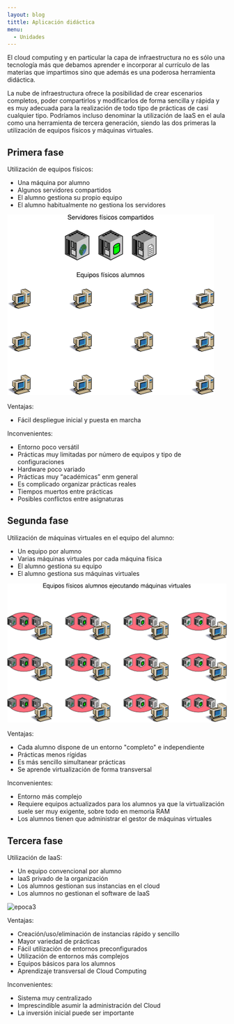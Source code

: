 ```yaml
---
layout: blog
tittle: Aplicación didáctica
menu:
  - Unidades
---
```


El cloud computing y en particular la capa de infraestructura no es sólo una
tecnología más que debamos aprender e incorporar al currículo de las materias
que impartimos sino que además es una poderosa herramienta didáctica.

La nube de infraestructura ofrece la posibilidad de crear escenarios completos,
poder compartirlos y modificarlos de forma sencilla y rápida y es muy adecuada
para la realización de todo tipo de prácticas de casi cualquier tipo. Podríamos
incluso denominar la utilización de IaaS en el aula como una herramienta de
tercera generación, siendo las dos primeras la utilización de equipos físicos y
máquinas virtuales.

## Primera fase

Utilización de equipos físicos:

* Una máquina por alumno
* Algunos servidores compartidos
* El alumno gestiona su propio equipo
* El alumno habitualmente no gestiona los servidores


![epoca1](img/epoca1.png)


Ventajas:

* Fácil despliegue inicial y puesta en marcha

Inconvenientes:

* Entorno poco versátil
* Prácticas muy limitadas por número de equipos y tipo de configuraciones
* Hardware poco variado
* Prácticas muy “académicas” enm general
* Es complicado organizar prácticas reales
* Tiempos muertos entre prácticas
* Posibles conflictos entre asignaturas

## Segunda fase

Utilización de máquinas virtuales en el equipo del alumno:

* Un equipo por alumno
* Varias máquinas virtuales por cada máquina física
* El alumno gestiona su equipo
* El alumno gestiona sus máquinas virtuales


![epoca2](img/epoca2.png)


Ventajas:

* Cada alumno dispone de un entorno "completo" e independiente
* Prácticas menos rígidas
* Es más sencillo simultanear prácticas
* Se aprende virtualización de forma transversal

Inconvenientes:

* Entorno más complejo
* Requiere equipos actualizados para los alumnos ya que la virtualización suele
ser muy exigente, sobre todo en memoria RAM
* Los alumnos tienen que administrar el gestor de máquinas virtuales

## Tercera fase

Utilización de IaaS:

* Un equipo convencional por alumno
* IaaS privado de la organización
* Los alumnos gestionan sus instancias en el cloud
* Los alumnos no gestionan el software de IaaS


![epoca3](epoca3.png)


Ventajas:

* Creación/uso/eliminación de instancias rápido y sencillo
* Mayor variedad de prácticas
* Fácil utilización de entornos preconfigurados
* Utilización de entornos más complejos
* Equipos básicos para los alumnos
* Aprendizaje transversal de Cloud Computing

Inconvenientes:

* Sistema muy centralizado
* Imprescindible asumir la administración del Cloud
* La inversión inicial puede ser importante
